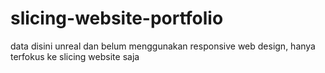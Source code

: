 # slicing-website-portfolio
data disini unreal dan belum menggunakan responsive web design, hanya terfokus ke slicing website saja
